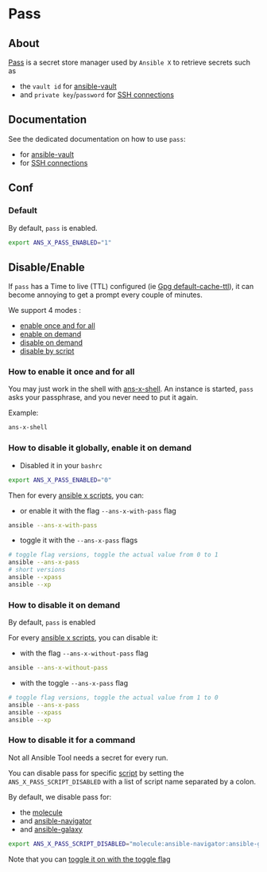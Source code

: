 # Pass


## About

[Pass](https://www.passwordstore.org/) is a secret store manager used by `Ansible X` to retrieve secrets such as
* the `vault id` for [ansible-vault](bin-generated/ansible-vault.md) 
* and `private key`/`password` for [SSH connections](ans-x-ssh.md)

## Documentation

See the dedicated documentation on how to use `pass`:
* for [ansible-vault](bin-generated/ansible-vault.md)
* for [SSH connections](ans-x-ssh.md)

## Conf

### Default

By default, `pass` is enabled.

```bash
export ANS_X_PASS_ENABLED="1"
```

## Disable/Enable

If `pass` has a Time to live (TTL) configured (ie [Gpg default-cache-ttl](https://www.gnupg.org/documentation/manuals/gnupg/Agent-Options.html#index-default_002dcache_002dttl)), it can become annoying
to get a prompt every couple of minutes.

We support 4 modes :
* [enable once and for all](#how-to-enable-it-once-and-for-all)
* [enable on demand](#how-to-disable-it-globally-enable-it-on-demand)
* [disable on demand](#how-to-disable-it-on-demand)
* [disable by script](#how-to-disable-it-for-a-command)

### How to enable it once and for all

You may just work in the shell with [ans-x-shell](bin-generated/ans-x-shell.md). 
An instance is started, `pass` asks your passphrase, 
and you never need to put it again.

Example:
```bash
ans-x-shell
```

### How to disable it globally, enable it on demand

* Disabled it in your `bashrc`
```bash
export ANS_X_PASS_ENABLED="0"
```

Then for every [ansible x scripts](../README.md#ans-x-scripts), you can:
* or enable it with the flag `--ans-x-with-pass` flag
```bash
ansible --ans-x-with-pass 
```
* toggle it with the `--ans-x-pass` flags
```bash
# toggle flag versions, toggle the actual value from 0 to 1
ansible --ans-x-pass
# short versions
ansible --xpass
ansible --xp 
```


### How to disable it on demand

By default, `pass` is enabled

For every [ansible x scripts](../README.md#ans-x-scripts), you can disable it:
* with the flag `--ans-x-without-pass` flag
```bash
ansible --ans-x-without-pass 
```
* with the toggle `--ans-x-pass` flag
```bash
# toggle flag versions, toggle the actual value from 1 to 0
ansible --ans-x-pass
ansible --xpass
ansible --xp 
```

### How to disable it for a command

Not all Ansible Tool needs a secret for every run. 

You can disable pass for specific [script](../README.md#ans-x-scripts)
by setting the `ANS_X_PASS_SCRIPT_DISABLED` with a list of script name separated by a colon.

By default, we disable pass for:
* the [molecule](bin-generated/molecule.md)
* and [ansible-navigator](bin-generated/ansible-navigator.md)
* and [ansible-galaxy](bin-generated/ansible-galaxy.md)

```bash
export ANS_X_PASS_SCRIPT_DISABLED="molecule:ansible-navigator:ansible-galaxy"
```

Note that you can [toggle it on with the toggle flag](#how-to-disable-it-globally-enable-it-on-demand)